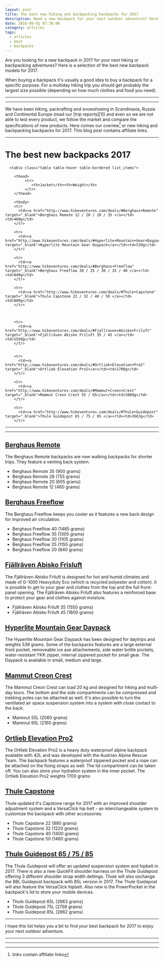 ```yaml
---
layout: post
title: The best new hiking and backpacking backpacks for 2017
description: Need a new backpack for your next outdoor adventure? Here are a selection of the latest models for 2017.
date: 2016-08-01 07:30:00
category: articles
tags:
  - articles
  - best
  - backpacks
---
```


Are you looking for a new backpack in 2017 for your next hiking or backpacking adventures? Here is a selection of the best new backpack models for 2017.

When buying a backpack it's usually a good idea to buy a backpack for a specific purpose. For a multiday hiking trip you should get probably the largest size possible (depending on how much clothes and food you need).

<hr>
<script type="text/javascript" src="//www.avantlink.com/link.php?ml=569971&amp;p=125311&amp;pw=150351&amp;ctc=post banner&amp;open=_blank"></script>
<hr>

We have been hiking, packrafting and snowshoeing in Scandinavia, Russia and Continental Europe (read our [trip reports][1]) and even so we are not able to test every product, we follow the market and compare the specifications of new products. Here comes our overiew[^1] or new hiking and backpacking backpacks for 2017. This blog post contains affiliate links.


<hr>

# The best new backpacks 2017

<div class="table-responsive">

      <table class="table table-hover table-bordered list_items">

        <thead>
             <tr>
                <th>Jacket</th><th>Weight</th>
             </tr>
        </thead>

        <tbody>
        <tr>
          <td><a href="http://www.hikeventures.com/deals/#Berghaus+Remote" target="_blank">Berghaus Remote 12 / 20 / 28 / 35 </a></td><td>460g</td>
        </tr>

        <tr>
          <td><a href="http://www.hikeventures.com/deals/#Hyperlite+Mountain+Gear+Daypack" target="_blank">Hyperlite Mountain Gear Daypack</a></td><td>539g</td>
        </tr>

        <tr>
          <td><a href="http://www.hikeventures.com/deals/#Berghaus+Freeflow" target="_blank">Berghaus Freeflow 20 / 25 / 30 / 35 / 40 </a></td><td>840g</td>
        </tr>

        <tr>
          <td><a href="http://www.hikeventures.com/deals/#Thule+Capstone" target="_blank">Thule Capstone 22 / 32 / 40 / 50 </a></td><td>880g</td>
        </tr>



        <tr>
          <td><a href="http://www.hikeventures.com/deals/#Fjallraven+Abisko+Friluft" target="_blank">Fjällräven Abisko Friluft 35 / 45 </a></td><td>1550g</td>
        </tr>


        <tr>
          <td><a href="http://www.hikeventures.com/deals/#Ortlieb+Elevation+Pro2" target="_blank">Ortlieb Elevation Pro2</a></td><td>1700g</td>
        </tr>

        <tr>
          <td><a href="http://www.hikeventures.com/deals/#Mammut+Creon+Crest" target="_blank">Mammut Creon Crest 55 / 65</a></td><td>2060g</td>
        </tr>

        <tr>
          <td><a href="http://www.hikeventures.com/deals/#Thule+Guidepost" target="_blank">Thule Guidepost 65 / 75 / 85 </a></td><td>2663g</td>
        </tr>

</tbody>
</table>
</div>

<!--more-->

<hr>
<script type="text/javascript" src="//www.avantlink.com/link.php?ml=569971&amp;p=125311&amp;pw=150351&amp;ctc=post banner&amp;open=_blank"></script>
<hr>

<h2><a href="http://www.hikeventures.com/deals/#Berghaus+Remote" target="_blank">Berghaus Remote</a></h2>
The Berghaus Remote backpacks are new walking backpacks for shorter trips. They feature a venting back system.

* Berghaus Remote 35 (900 grams)
* Berghaus Remote 28 (755 grams)
* Berghaus Remote 20 (605 grams)
* Berghaus Remote 12 (460 grams)

<h2><a href="http://www.hikeventures.com/deals/#Berghaus+Freeflow" target="_blank">Berghaus Freeflow</a></h2>
The Berghaus Freeflow keeps you cooler as it features a new back design for improved air circulation.

* Berghaus Freeflow 40 (1485 grams)
* Berghaus Freeflow 35 (1305 grams)
* Berghaus Freeflow 30 (1105 grams)
* Berghaus Freeflow 25 (1155 grams)
* Berghaus Freeflow 20 (840 grams)

<h2><a href="http://www.hikeventures.com/deals/#Fjallraven+Abisko+Friluft" target="_blank">Fjällräven Abisko Frisluft</a></h2>
The Fjällräven Abisko Friluft is designed for hot and humid climates and made of G-1000 Heavyduty Eco (which is recycled polyester and cotton). It is possible to get to your gear and clothes from the top and the full front-panel opening. The Fjällräven Abisko Friluft also features a reinforced base to protect your gear and clothes against moisture.

* Fjällräven Abisko Friluft 35 (1550 grams)
* Fjällräven Abisko Friluft 45 (1600 grams)

<h2><a href="http://www.hikeventures.com/deals/#Hyperlite+Mountain+Gear+Daypack" target="_blank">Hyperlite Mountain Gear Daypack</a></h2>
The Hyperlite Mountain Gear Daypack has been designed for daytrips and weights 539 grams. Some of the backpacks features are a large external front pocket, removeable ice axe attachements, side water bottle pockets, water-resistant YKK zipper, internal zippered pocket for small gear. The Daypack is available in small, medium and large.

<h2><a href="http://www.hikeventures.com/deals/#Mammut+Creon+Crest" target="_blank">Mammut Creon Crest</a></h2>
The Mammut Creon Crest can load 20 kg and designed for hiking and multi-day tours. The bottom and the side compartments can be compressed and trekking poles can be attached as well. It's also possible to turn the ventilated air space suspension system into a system with close contact to the back.

* Mammut 55L (2060 grams)
* Mammut 65L (2160 grams)


<h2><a href="http://www.hikeventures.com/deals/#Ortlieb+Elevation+Pro2" target="_blank">Ortlieb Elevation Pro2</a></h2>
The Ortlieb Elevation Pro2 is a heavy duty waterproof alpine backpack available with 42L and was developed with the Austrian Alpine Rescue Team. The backpack features a waterproof zippered pocket and a rope can be attached on the fixing straps as well. The lid compartment can be taken off. You can also store your hydration system in the inner pocket. The Ortlieb Elevation Pro2 weights 1700 grams

<h2><a href="http://www.hikeventures.com/deals/#Thule+Capstone" target="_blank">Thule Capstone</a></h2>
Thule updated it's Capstone range for 2017 with an improved shoulder adjustment system and a VersaClick hip belt - an interchangeable system to customize the backpack with other accessories.

* Thule Capstone 22 (880 grams)
* Thule Capstone 32 (1220 grams)
* Thule Capstone 40 (1400 grams)
* Thule Capstone 50 (1460 grams)

<h2><a href="http://www.hikeventures.com/deals/#Thule+Guidepost" target="_blank">Thule Guidepost 65 / 75 / 85 </a></h2>
The Thule Guidepost will offer an updated suspension system and hipbelt in 2017. There is also a new QuickFit shoulder harness on the Thule Guidepost offering 3 different shoulder strap width dettings. Thule will also oxchange the 88L Guidepost backpack with 85L version in 2017. The Thule Guidepost will also feature the VersaClick hipbelt. Also new is the PowerPocket in the backpack's lid to store your mobile devices.

* Thule Guidepost 65L (2663 grams)
* Thule Guidepost 75L (2759 grams)
* Thule Guidepost 85L (2862 grams)

---

I hope this list helps you a bit to find your best backpack for 2017 to enjoy your next outdoor adventure.

---

<script type="text/javascript">
amzn_assoc_placement = "adunit0";
amzn_assoc_search_bar = "true";
amzn_assoc_tracking_id = "hikeve-20";
amzn_assoc_search_bar_position = "top";
amzn_assoc_ad_mode = "search";
amzn_assoc_ad_type = "smart";
amzn_assoc_marketplace = "amazon";
amzn_assoc_region = "US";
amzn_assoc_title = "Search Results from Amazon";
amzn_assoc_default_search_phrase = "osprey atmos";
amzn_assoc_default_category = "All";
amzn_assoc_linkid = "965296fb866182bb89b535202541adda";
</script>
<script src="//z-na.amazon-adsystem.com/widgets/onejs?MarketPlace=US"></script>

---

[^1]:	links contain affiliate links
